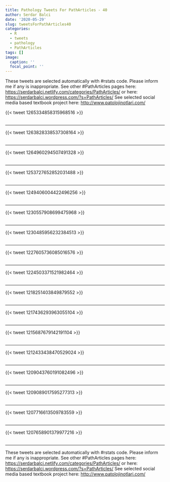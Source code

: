 ```yaml
---
title: Pathology Tweets For PathArticles - 40
author: Serdar Balci
date: '2020-05-29'
slug: tweetsForPathArticles40
categories:
  - R
  - tweets
  - pathology
  - PathArticles
tags: []
image:
  caption: ''
  focal_point: ''
---
```



These tweets are selected automatically with #rstats code. Please inform me if any is inappropriate.
See other #PathArticles pages here: https://serdarbalci.netlify.com/categories/PathArticles/  or here: https://serdarbalci.wordpress.com/?s=PathArticles/ 
See selected social media based textbook project here: http://www.patolojinotlari.com/

{{< tweet 1265334858315968516 >}}
<br>
<br>
<hr>
{{< tweet 1263828338537308164 >}}
<br>
<br>
<hr>
{{< tweet 1264960294507491328 >}}
<br>
<br>
<hr>
{{< tweet 1253727652852031488 >}}
<br>
<br>
<hr>
{{< tweet 1249406004422496256 >}}
<br>
<br>
<hr>
{{< tweet 1230557908699475968 >}}
<br>
<br>
<hr>
{{< tweet 1230485956232384513 >}}
<br>
<br>
<hr>
{{< tweet 1227605736085016576 >}}
<br>
<br>
<hr>
{{< tweet 1224503371521982464 >}}
<br>
<br>
<hr>
{{< tweet 1218251403849879552 >}}
<br>
<br>
<hr>
{{< tweet 1217436293963055104 >}}
<br>
<br>
<hr>
{{< tweet 1215687679142191104 >}}
<br>
<br>
<hr>
{{< tweet 1212433438470529024 >}}
<br>
<br>
<hr>
{{< tweet 1209043760191082496 >}}
<br>
<br>
<hr>
{{< tweet 1209089017595277313 >}}
<br>
<br>
<hr>
{{< tweet 1207716613509783559 >}}
<br>
<br>
<hr>
{{< tweet 1207658901379977216 >}}
<br>
<br>
<hr>


These tweets are selected automatically with #rstats code. Please inform me if any is inappropriate.
See other #PathArticles pages here: https://serdarbalci.netlify.com/categories/PathArticles/  or here: https://serdarbalci.wordpress.com/?s=PathArticles/ 
See selected social media based textbook project here: http://www.patolojinotlari.com/
